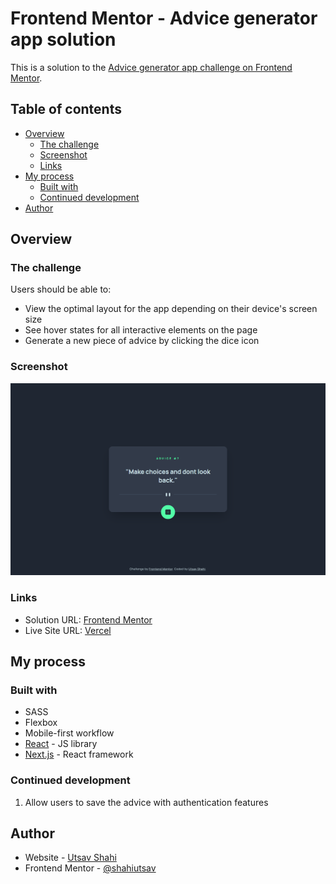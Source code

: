 # Frontend Mentor - Advice generator app solution

This is a solution to the [Advice generator app challenge on Frontend Mentor](https://www.frontendmentor.io/challenges/advice-generator-app-QdUG-13db).

## Table of contents

- [Overview](#overview)
  - [The challenge](#the-challenge)
  - [Screenshot](#screenshot)
  - [Links](#links)
- [My process](#my-process)
  - [Built with](#built-with)
  - [Continued development](#continued-development)
- [Author](#author)

## Overview

### The challenge

Users should be able to:

- View the optimal layout for the app depending on their device's screen size
- See hover states for all interactive elements on the page
- Generate a new piece of advice by clicking the dice icon

### Screenshot

![](./screenshot.png)

### Links

- Solution URL: [Frontend Mentor](https://www.frontendmentor.io/solutions/responsive-layout-using-flexbox-Eoh_z2Kb42)
- Live Site URL: [Vercel](https://advice-generator-eight-rho.vercel.app/)

## My process

### Built with

- SASS
- Flexbox
- Mobile-first workflow
- [React](https://reactjs.org/) - JS library
- [Next.js](https://nextjs.org/) - React framework

### Continued development

1. Allow users to save the advice with authentication features

## Author

- Website - [Utsav Shahi](https://www.shahiutsav.com)
- Frontend Mentor - [@shahiutsav](https://www.frontendmentor.io/profile/shahiutsav)
